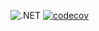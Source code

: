 ![.NET](https://github.com/EgorovIMPL/dotnet-homeworks-2/actions/workflows/dotnet.yml/badge.svg)
[![codecov](https://codecov.io/gh/EgorovIMPL/dotnet-homeworks-2/branch/master/graph/badge.svg)](https://codecov.io/gh/EgorovIMPL/dotnet-homeworks-2)
